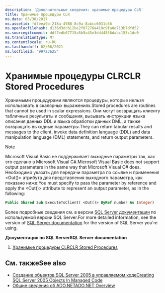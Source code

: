 ```yaml
---
description: 'Дополнительные сведения: хранимые процедуры CLR'
title: Хранимые процедуры CLR
ms.date: 03/30/2017
ms.assetid: fd7eea9b-218a-4988-8c9a-8abcc6031c66
ms.openlocfilehash: d136d3dcb12be2f87276a410c9fa0e713b7dfd52
ms.sourcegitcommit: ddf7edb67715a5b9a45e3dd44536dabc153c1de0
ms.translationtype: MT
ms.contentlocale: ru-RU
ms.lasthandoff: 02/06/2021
ms.locfileid: "99723625"
---
```

# <a name="clr-stored-procedures"></a><span data-ttu-id="9d5d2-103">Хранимые процедуры CLR</span><span class="sxs-lookup"><span data-stu-id="9d5d2-103">CLR Stored Procedures</span></span>

<span data-ttu-id="9d5d2-104">Хранимыми процедурами являются процедуры, которые нельзя использовать в скалярных выражениях.</span><span class="sxs-lookup"><span data-stu-id="9d5d2-104">Stored procedures are routines that cannot be used in scalar expressions.</span></span> <span data-ttu-id="9d5d2-105">Они могут возвращать клиенту табличные результаты и сообщения, вызывать инструкции языка описания данных DDL и языка обработки данных DML, а также возвращать выходные параметры.</span><span class="sxs-lookup"><span data-stu-id="9d5d2-105">They can return tabular results and messages to the client, invoke data definition language (DDL) and data manipulation language (DML) statements, and return output parameters.</span></span>  
  
> [!NOTE]
> <span data-ttu-id="9d5d2-106">Microsoft Visual Basic не поддерживает выходные параметры так, как это сделано в Microsoft Visual C#.</span><span class="sxs-lookup"><span data-stu-id="9d5d2-106">Microsoft Visual Basic does not support output parameters in the same way that Microsoft Visual C# does.</span></span> <span data-ttu-id="9d5d2-107">Необходимо указать для передачи параметра по ссылке и применения \<Out()> атрибута для представления выходного параметра, как показано ниже:</span><span class="sxs-lookup"><span data-stu-id="9d5d2-107">You must specify to pass the parameter by reference and apply the \<Out()> attribute to represent an output parameter, as in the following:</span></span>  
  
```vb
Public Shared Sub ExecuteToClient( <Out()> ByRef number As Integer)  
```
  
<span data-ttu-id="9d5d2-108">Более подробные сведения см. в версии [SQL Server документации](/sql) по используемой версии SQL Server.</span><span class="sxs-lookup"><span data-stu-id="9d5d2-108">For more detailed information, see the version of [SQL Server documentation](/sql) for the version of SQL Server you're using.</span></span>
  
 <span data-ttu-id="9d5d2-109">**Документация по SQL Server**</span><span class="sxs-lookup"><span data-stu-id="9d5d2-109">**SQL Server documentation**</span></span>

1. <span data-ttu-id="9d5d2-110">[Хранимые процедуры CLR](/previous-versions/sql/sql-server-2008/ms131094(v=sql.100))</span><span class="sxs-lookup"><span data-stu-id="9d5d2-110">[CLR Stored Procedures](/previous-versions/sql/sql-server-2008/ms131094(v=sql.100))</span></span>  
  
## <a name="see-also"></a><span data-ttu-id="9d5d2-111">См. также</span><span class="sxs-lookup"><span data-stu-id="9d5d2-111">See also</span></span>

- <span data-ttu-id="9d5d2-112">[Создание объектов SQL Server 2005 в управляемом коде](/previous-versions/visualstudio/visual-studio-2008/6s0s2at1(v=vs.90))</span><span class="sxs-lookup"><span data-stu-id="9d5d2-112">[Creating SQL Server 2005 Objects In Managed Code](/previous-versions/visualstudio/visual-studio-2008/6s0s2at1(v=vs.90))</span></span>
- [<span data-ttu-id="9d5d2-113">Общие сведения об ADO.NET</span><span class="sxs-lookup"><span data-stu-id="9d5d2-113">ADO.NET Overview</span></span>](../ado-net-overview.md)
